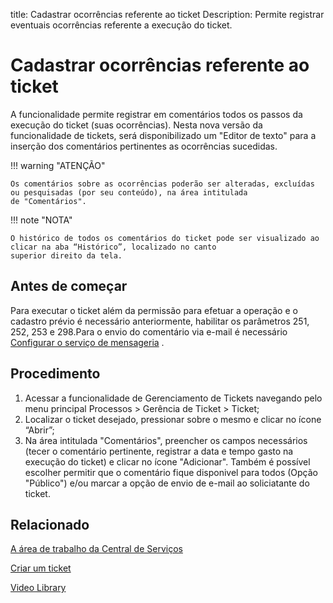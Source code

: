 title: Cadastrar ocorrências referente ao ticket
Description: Permite registrar eventuais ocorrências referente a execução do ticket.

# Cadastrar ocorrências referente ao ticket

A funcionalidade permite registrar em comentários todos os passos da execução do ticket (suas ocorrências). Nesta nova versão da funcionalidade de tickets, será disponibilizado um "Editor de texto" para a inserção dos comentários pertinentes as ocorrências sucedidas.

!!! warning "ATENÇÃO"

    Os comentários sobre as ocorrências poderão ser alteradas, excluídas ou pesquisadas (por seu conteúdo), na área intitulada 
    de "Comentários". 
    
!!! note "NOTA"

    O histórico de todos os comentários do ticket pode ser visualizado ao clicar na aba “Histórico”, localizado no canto 
    superior direito da tela.

## Antes de começar

Para executar o ticket além da permissão para efetuar a operação e o cadastro prévio é necessário anteriormente, habilitar os 
parâmetros 251, 252, 253 e 298.Para o envio do comentário via e-mail é necessário [Configurar o serviço de mensageria][1] .

## Procedimento

1. Acessar a funcionalidade de Gerenciamento de Tickets navegando pelo menu principal Processos > Gerência de Ticket > Ticket;
2. Localizar o ticket desejado, pressionar sobre o mesmo e clicar no ícone “Abrir”;
3. Na área intitulada "Comentários", preencher os campos necessários (tecer o comentário pertinente, registrar a data e tempo gasto na execução do ticket) e clicar no ícone "Adicionar". Também é possível escolher permitir que o comentário fique disponivel para todos (Opção "Público") e/ou marcar a opção de envio de e-mail ao soliciatante do ticket. 

## Relacionado


[A área de trabalho da Central de Serviços](/pt-br/citsmart-platform-9/processes/tickets/use/desktop-of-service-desk.html)

[Criar um ticket](/pt-br/citsmart-platform-9/processes/tickets/use/create-ticket.html)

<i class='fa fa-youtube-play  fa-2x' style='color:#97ce17;vertical-align: middle;'> </i> [Video Library](https://www.youtube.com/playlist?list=PLB5qK2uzf2ROn4Xs6UdH84Ujzta2iJ6Ei)


[1]:/pt-br/citsmart-platform-9/additional-features/communication-and-notification/notification/configuration/enable-messaging-within-citsmart.html

<!-- !!! tip "About"

    <b>Product/Version:</b> CITSmart | 9.00 &nbsp;&nbsp;
    <b>Updated:</b>09/06/2019 - Larissa Lourenço
